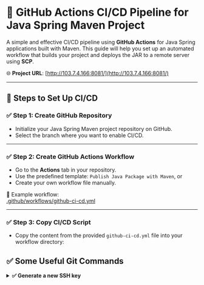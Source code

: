 # 🚀 GitHub Actions CI/CD Pipeline for Java Spring Maven Project

A simple and effective CI/CD pipeline using **GitHub Actions** for Java Spring applications built with Maven. This guide will help you set up an automated workflow that builds your project and deploys the JAR to a remote server using **SCP**.

🌐 **Project URL**: [http://103.7.4.166:8081/](http://103.7.4.166:8081/)

---

## 🧩 Steps to Set Up CI/CD

### ✅ Step 1: Create GitHub Repository
- Initialize your Java Spring Maven project repository on GitHub.
- Select the branch where you want to enable CI/CD.

---

### ✅ Step 2: Create GitHub Actions Workflow
- Go to the **Actions** tab in your repository.
- Use the predefined template: `Publish Java Package with Maven`, or
- Create your own workflow file manually.

📁 Example workflow:  
[.github/workflows/github-ci-cd.yml](./.github/workflows/github-ci-cd.yml)

---

### ✅ Step 3: Copy CI/CD Script
- Copy the content from the provided `github-ci-cd.yml` file into your workflow directory:


## ✅ Some Useful Git Commands

<details>
<summary><strong>✅ Generate a new SSH key</strong></summary>

```bash
ssh-keygen -t rsa -b 4096 -C "shariful.w3@gmail.com" -f ~/.ssh/id_rsa_account1

## ✅ git clone using ssh key

<details>
<summary><strong>✅ git clone using ssh key</strong></summary>

```bash
git clone git@github.com-account1:shariful-w3/microservices-config.git

## ✅ check if a port is running

<details>
<summary><strong>✅ check if a port is running</strong></summary>

```bash
sudo lsof -i :<PORT>
